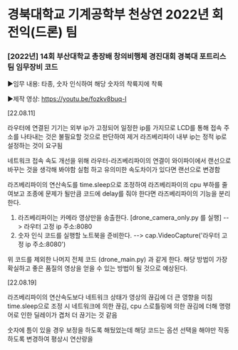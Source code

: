# 경북대학교 기계공학부 천상연 2022년 회전익(드론) 팀
### [2022년] 14회 부산대학교 총장배 창의비행체 경진대회 경북대 포트리스팀 임무장비 코드
▶임무 내용: 타종, 숫자 인식하여 해당 숫자의 착륙지에 착륙

▶제작 영상: https://youtu.be/fozkv8buq-I

[22.08.11]

라우터에 연결된 기기는 외부 ip가 고정되어 일정한 ip를 가지므로 LCD를 통해 접속 주소를 나타내는 것은 불필요할 것으로 판단하여 제거
라즈베리파이 내부 ip는 정적 ip로 설정하는 것이 요구됨

네트워크 접속 속도 개선을 위해 라우터-라즈베리파이의 연결이 와이파이에서 랜선으로 바꾸는 것을 생각해 봐야함
실험 하고 유의미한 속도차이가 있다면 랜선으로 변경함

라즈베리파이의 연산속도를 time.sleep으로 조정하여 라즈베리파이의 cpu 부하를 줄여보고 조종에 문제가 될만큼 코드에 delay를 줘야 한다면
라즈베리파이의 기능을 분리한다.
1. 라즈베리파이는 카메라 영상만을 송출한다. [drone_camera_only.py 를 실행]
 --> 라우터 고정 ip 주소:8080
2. 숫자 인식 코드를 실행할 노트북을 준비한다.
 --> cap.VideoCapture('라우터 고정 ip 주소:8080')
 
 위 코드를 제외한 나머지 전체 코드 (drone_main.py) 과 같게 한다.  해당 방법이 가장 확실하고 좋은 품질의 영상을 얻을 수 있는 방법이 될 것으로 예상된다.

[22.08.19]

라즈베리파이의 연산속도보다 네트워크 상태가 영상의 끊김에 더 큰 영향을 미침
time.sleep으로 조정 시 네트워크에 의한 끊김, cpu 스로틀링에 의한 끊김에 더해 명령어로 인한 딜레이가 겹처 더 끊기는 것 같음

숫자에 틈이 있을 경우 보정을 하도록 해뒀었는데 해당 코드는 옵션 선택을 해야만 작동하도록 변경하여 평상시 연산량을 
